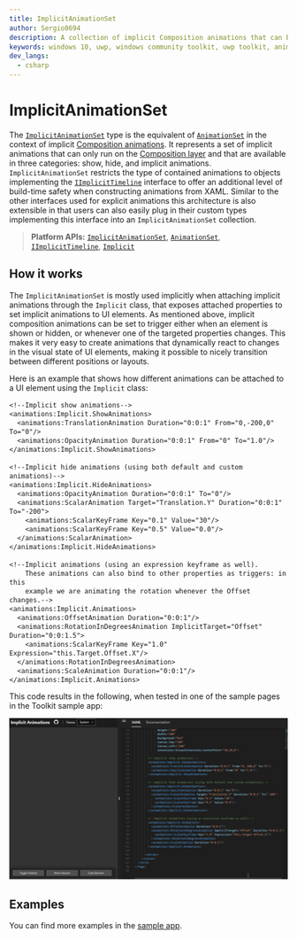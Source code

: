 ```yaml
---
title: ImplicitAnimationSet
author: Sergio0694
description: A collection of implicit Composition animations that can be grouped together
keywords: windows 10, uwp, windows community toolkit, uwp toolkit, animationset, xaml, visual, composition
dev_langs:
  - csharp
---
```


# ImplicitAnimationSet

The [`ImplicitAnimationSet`](https://docs.microsoft.com/dotnet/api/microsoft.toolkit.uwp.ui.animations.ImplicitAnimationSet) type is the equivalent of [`AnimationSet`](https://docs.microsoft.com/dotnet/api/microsoft.toolkit.uwp.ui.animations.AnimationSet) in the context of implicit [Composition animations](https://docs.microsoft.com/windows/uwp/composition/composition-animation). It represents a set of implicit animations that can only run on the [Composition layer](https://docs.microsoft.com/windows/uwp/composition/visual-layer) and that are available in three categories: show, hide, and implicit animations. `ImplicitAnimationSet` restricts the type of contained animations to objects implementing the [`IImplicitTimeline`](https://docs.microsoft.com/dotnet/api/microsoft.toolkit.uwp.ui.animations.IImplicitTimeline) interface to offer an additional level of build-time safety when constructing animations from XAML. Similar to the other interfaces used for explicit animations this architecture is also extensible in that users can also easily plug in their custom types implementing this interface into an `ImplicitAnimationSet` collection.

> **Platform APIs:** [`ImplicitAnimationSet`](https://docs.microsoft.com/dotnet/api/microsoft.toolkit.uwp.ui.animations.ImplicitAnimationSet), [`AnimationSet`](https://docs.microsoft.com/dotnet/api/microsoft.toolkit.uwp.ui.animations.AnimationSet), [`IImplicitTimeline`](https://docs.microsoft.com/dotnet/api/microsoft.toolkit.uwp.ui.animations.IImplicitTimeline), [`Implicit`](https://docs.microsoft.com/dotnet/api/microsoft.toolkit.uwp.ui.animations.Implicit)

## How it works

The `ImplicitAnimationSet` is mostly used implicitly when attaching implicit animations through the `Implicit` class, that exposes attached properties to set implicit animations to UI elements. As mentioned above, implicit composition animations can be set to trigger either when an element is shown or hidden, or whenever one of the targeted properties changes. This makes it very easy to create animations that dynamically react to changes in the visual state of UI elements, making it possible to nicely transition between different positions or layouts.

Here is an example that shows how different animations can be attached to a UI element using the `Implicit` class:

```xaml
<!--Implicit show animations-->
<animations:Implicit.ShowAnimations>
  <animations:TranslationAnimation Duration="0:0:1" From="0,-200,0" To="0"/>
  <animations:OpacityAnimation Duration="0:0:1" From="0" To="1.0"/>
</animations:Implicit.ShowAnimations>

<!--Implicit hide animations (using both default and custom animations)-->
<animations:Implicit.HideAnimations>
  <animations:OpacityAnimation Duration="0:0:1" To="0"/>
  <animations:ScalarAnimation Target="Translation.Y" Duration="0:0:1" To="-200">
    <animations:ScalarKeyFrame Key="0.1" Value="30"/>
    <animations:ScalarKeyFrame Key="0.5" Value="0.0"/>
  </animations:ScalarAnimation>
</animations:Implicit.HideAnimations>

<!--Implicit animations (using an expression keyframe as well).
    These animations can also bind to other properties as triggers: in this
    example we are animating the rotation whenever the Offset changes.-->
<animations:Implicit.Animations>
  <animations:OffsetAnimation Duration="0:0:1"/>
  <animations:RotationInDegreesAnimation ImplicitTarget="Offset" Duration="0:0:1.5">
    <animations:ScalarKeyFrame Key="1.0" Expression="this.Target.Offset.X"/>
  </animations:RotationInDegreesAnimation>
  <animations:ScaleAnimation Duration="0:0:1"/>
</animations:Implicit.Animations>
```

This code results in the following, when tested in one of the sample pages in the Toolkit sample app:

![ImplicitAnimationSet being used in the three supported modes](../resources/images/ImplicitAnimationSet.gif)

## Examples

You can find more examples in the [sample app](https://github.com/windows-toolkit/WindowsCommunityToolkit/tree/master/Microsoft.Toolkit.Uwp.SampleApp).
